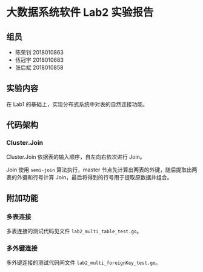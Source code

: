 # 大数据系统软件 Lab2 实验报告

## 组员
+ 陈荣钊 2018010863
+ 伍冠宇 2018010683
+ 张后斌 2018010858

## 实验内容
在 Lab1 的基础上，实现分布式系统中对表的自然连接功能。

## 代码架构
### Cluster.Join
Cluster.Join 依据表的输入顺序，自左向右依次进行 Join。

Join 使用 `semi-join` 算法执行，master 节点先计算出两表的外键，随后提取出两表的外键和行号计算 Join，最后将得到的行号用于提取原数据并组合。

## 附加功能
### 多表连接
多表连接的测试代码见文件 `lab2_multi_table_test.go`。

### 多外键连接
多外键连接的测试代码间文件 `lab2_multi_foreignKey_test.go`。